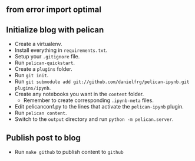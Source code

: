 from error import optimal
---------------------

Initialize blog with pelican
---------------------

* Create a virtualenv.
* Install everything in `requirements.txt`.
* Setup your `.gitignore` file.
* Run `pelican-quickstart`.
* Create a `plugins` folder.
* Run `git init`.
* Run `git submodule add git://github.com/danielfrg/pelican-ipynb.git plugins/ipynb`.
* Create any notebooks you want in the `content` folder.
    * Remember to create corresponding `.ipynb-meta` files.
* Edit pelicanconf.py to the lines that activate the `pelican-ipynb` plugin.
* Run `pelican content`.
* Switch to the `output` directory and run `python -m pelican.server`.

Publish post to blog
---------------------

* Run `make github` to publish content to `github`
